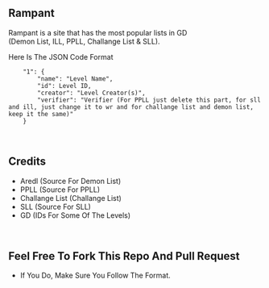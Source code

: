 ## Rampant

Rampant is a site that has the most popular lists in GD <br> (Demon List, ILL, PPLL, Challange List & SLL).

Here Is The JSON Code Format
```
    "1": {
        "name": "Level Name",
        "id": Level ID,
        "creator": "Level Creator(s)",
        "verifier": "Verifier (For PPLL just delete this part, for sll and ill, just change it to wr and for challange list and demon list, keep it the same)"
    }
```


<br>

## Credits
- Aredl (Source For Demon List)
- PPLL (Source For PPLL)
- Challange List (Challange List)
- SLL (Source For SLL)
- GD (IDs For Some Of The Levels)
<br>

## Feel Free To Fork This Repo And Pull Request

- If You Do, Make Sure You Follow The Format.